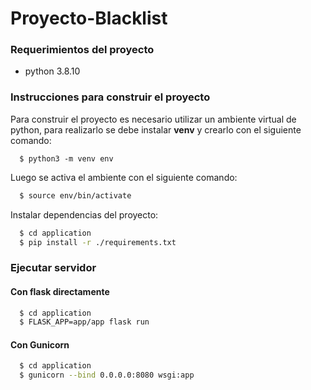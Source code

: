 # Proyecto-Blacklist

### Requerimientos del proyecto

- python 3.8.10

### Instrucciones para construir el proyecto

Para construir el proyecto es necesario utilizar un ambiente virtual de python, para realizarlo se debe instalar **venv** y crearlo con el siguiente comando:

```bashs
  $ python3 -m venv env
```

Luego se activa el ambiente con el siguiente comando:

```bash
  $ source env/bin/activate
```

Instalar dependencias del proyecto:

```bash
  $ cd application
  $ pip install -r ./requirements.txt
```

### Ejecutar servidor

#### Con flask directamente

```bash
  $ cd application
  $ FLASK_APP=app/app flask run
```

#### Con Gunicorn

```bash
  $ cd application
  $ gunicorn --bind 0.0.0.0:8080 wsgi:app
```

